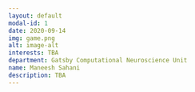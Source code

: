 ```yaml
---
layout: default
modal-id: 1
date: 2020-09-14
img: game.png
alt: image-alt
interests: TBA
department: Gatsby Computational Neuroscience Unit
name: Maneesh Sahani
description: TBA
---
```

